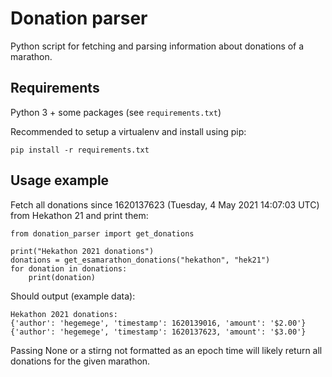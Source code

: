 # Donation parser

Python script for fetching and parsing information about donations of a marathon.

## Requirements

Python 3 + some packages (see `requirements.txt`)

Recommended to setup a virtualenv and install using pip:

```
pip install -r requirements.txt
```

## Usage example

Fetch all donations since 1620137623 (Tuesday, 4 May 2021 14:07:03 UTC) from Hekathon 21 and print them:

```
from donation_parser import get_donations

print("Hekathon 2021 donations")
donations = get_esamarathon_donations("hekathon", "hek21")
for donation in donations:
    print(donation)
```

Should output (example data):

```
Hekathon 2021 donations:
{'author': 'hegemege', 'timestamp': 1620139016, 'amount': '$2.00'}
{'author': 'hegemege', 'timestamp': 1620137623, 'amount': '$3.00'}   
```

Passing None or a stirng not formatted as an epoch time will likely return all donations for the given marathon.
